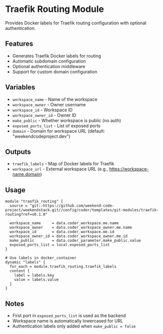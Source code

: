 # Traefik Routing Module

Provides Docker labels for Traefik routing configuration with optional authentication.

## Features

- Generates Traefik Docker labels for routing
- Automatic subdomain configuration
- Optional authentication middleware
- Support for custom domain configuration

## Variables

- `workspace_name` - Name of the workspace
- `workspace_owner` - Owner username
- `workspace_id` - Workspace ID
- `workspace_owner_id` - Owner ID
- `make_public` - Whether workspace is public (no auth)
- `exposed_ports_list` - List of exposed ports
- `domain` - Domain for workspace URL (default: "weekendcodeproject.dev")

## Outputs

- `traefik_labels` - Map of Docker labels for Traefik
- `workspace_url` - External workspace URL (e.g., https://workspace-name.domain)

## Usage

```hcl
module "traefik_routing" {
  source = "git::https://github.com/weekend-code-project/weekendstack.git//config/coder/templates/git-modules/traefik-routing?ref=v0.1.0"
  
  workspace_name     = data.coder_workspace.me.name
  workspace_owner    = data.coder_workspace_owner.me.name
  workspace_id       = data.coder_workspace.me.id
  workspace_owner_id = data.coder_workspace_owner.me.id
  make_public        = data.coder_parameter.make_public.value
  exposed_ports_list = local.exposed_ports_list
}

# Use labels in docker_container
dynamic "labels" {
  for_each = module.traefik_routing.traefik_labels
  content {
    label = labels.key
    value = labels.value
  }
}
```

## Notes

- First port in `exposed_ports_list` is used as the backend
- Workspace name is automatically lowercased for URL
- Authentication labels only added when `make_public = false`
